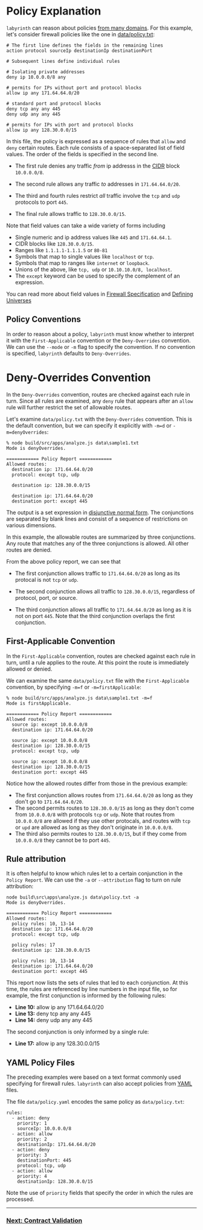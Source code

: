 # Policy Explanation

`labyrinth` can reason about policies [from many domains](./defining_universes.md).
For this example, let's consider firewall policies 
like the one in [data/policy.txt](../data/policy.txt):

[//]: # (file data/policy.txt)
~~~
# The first line defines the fields in the remaining lines
action protocol sourceIp destinationIp destinationPort

# Subsequent lines define individual rules

# Isolating private addresses
deny ip 10.0.0.0/8 any

# permits for IPs without port and protocol blocks
allow ip any 171.64.64.0/20

# standard port and protocol blocks
deny tcp any any 445
deny udp any any 445

# permits for IPs with port and protocol blocks
allow ip any 128.30.0.0/15

~~~

In this file, the policy is expressed as a sequence of rules that `allow` and `deny` certain routes. Each rule consists of a space-separated list of field values. The order of the fields is specified in the second line.

* The first rule denies any traffic _from_ ip addresss in the [CIDR](https://en.wikipedia.org/wiki/Classless_Inter-Domain_Routing) block `10.0.0.0/8`.

* The second rule allows any traffic _to_ addresses in `171.64.64.0/20`.

* The third and fourth rules restrict _all_ traffic involve the `tcp` and `udp` protocols to port `445`.

* The final rule allows traffic to `128.30.0.0/15`.

Note that field values can take a wide variety of forms including
* Single numeric and ip address values like `445` and `171.64.64.1`.
* CIDR blocks like `128.30.0.0/15`.
* Ranges like `1.1.1.1-1.1.1.5` or `80-81`
* Symbols that map to single values like `localhost` or `tcp`.
* Symbols that map to ranges like `internet` or `loopback`.
* Unions of the above, like `tcp, udp` or `10.10.10.0/8, localhost`.
* The `except` keyword can be used to specify the complement of an expression.

You can read more about field values in [Firewall Specification]((../src/spec/../../../../build/src/specs/firewall.js)) and [Defining Universes](./defining_universes.md)

## Policy Conventions

In order to reason about a policy, `labyrinth` must know whether to interpret it with the `First-Applicable` convention or the `Deny-Overrides` convention. We can use the `--mode` or `-m` flag to specify
the convention. If no convention is specified, `labyrinth` defaults to `Deny-Overrides`.

# Deny-Overrides Convention

In the `Deny-Overrides` convention, routes are checked against each rule in turn. Since all rules are examined, any `deny` rule that appears after an `allow` rule will further restrict the set of allowable routes. 

Let's examine `data/policy.txt` with the `Deny-Overrides` convention.
This is the default convention, but we can specify it explicitly with
`-m=d` or `-m=denyOverrides`:

[//]: # (spawn node build\src\apps\analyze.js data\policy.txt -m=d)
~~~
% node build/src/apps/analyze.js data\sample1.txt
Mode is denyOverrides.

============ Policy Report ============
Allowed routes:
  destination ip: 171.64.64.0/20
  protocol: except tcp, udp

  destination ip: 128.30.0.0/15

  destination ip: 171.64.64.0/20
  destination port: except 445
~~~

The output is a set expression in [disjunctive normal form](https://en.wikipedia.org/wiki/Disjunctive_normal_form). The conjunctions are separated by blank lines and consist of a sequence of restrictions on various dimensions.

In this example, the allowable routes are summarized by three conjunctions. Any route that matches any of the three conjunctions is allowed. All other routes are denied.

From the above policy report, we can see that
* The first conjunction allows traffic to `171.64.64.0/20` as long as its protocal is not `tcp` or `udp`.

* The second conjunction allows all traffic to `128.30.0.0/15`, regardless of protocol, port, or source.

* The third conjunction allows all traffic to `171.64.64.0/20` as long as it is not on port `445`. Note that the third conjunction overlaps the first conjunction.

## First-Applicable Convention

In the `First-Applicable` convention, routes are checked against each rule in turn, until a rule applies to the route. At this point the route is immediately allowed or denied.

We can examine the same `data/policy.txt` file with the `First-Applicable` convention, by specifying `-m=f` or `-m=firstApplicable`:

[//]: # (spawn node build\src\apps\analyze.js data\policy.txt -m=f)
~~~
% node build/src/apps/analyze.js data\sample1.txt -m=f
Mode is firstApplicable.

============ Policy Report ============
Allowed routes:
  source ip: except 10.0.0.0/8
  destination ip: 171.64.64.0/20

  source ip: except 10.0.0.0/8
  destination ip: 128.30.0.0/15
  protocol: except tcp, udp

  source ip: except 10.0.0.0/8
  destination ip: 128.30.0.0/15
  destination port: except 445
~~~

Notice how the allowed routes differ from those in the previous example:
* The first conjunction allows routes from `171.64.64.0/20` as long as they don't go to `171.64.64.0/20`.
* The second permits routes to `128.30.0.0/15` as long as they don't come from `10.0.0.0/8` with protocols `tcp` or `udp`. Note that routes from `10.0.0.0/8` are allowed if they use other protocals, and routes with `tcp` or `upd` are allowed as long as they don't originate in `10.0.0.0/8`.
* The third also permits routes to `128.30.0.0/15`, but if they come from `10.0.0.0/8` they cannot be to port `445`.

## Rule attribution

It is often helpful to know which rules let to a certain conjunction in the `Policy Report`. We can use the `-a` or `--attribution` flag to turn on rule attribution:

[//]: # (spawn node build\src\apps\analyze.js data\policy.txt -a)
~~~
node build\src\apps\analyze.js data\policy.txt -a
Mode is denyOverrides.

============ Policy Report ============
Allowed routes:
  policy rules: 10, 13-14
  destination ip: 171.64.64.0/20
  protocol: except tcp, udp

  policy rules: 17
  destination ip: 128.30.0.0/15

  policy rules: 10, 13-14
  destination ip: 171.64.64.0/20
  destination port: except 445
~~~

This report now lists the sets of rules that led to each conjunction. At this time, the rules are referenced by line numbers in the input file, so for example, the first conjunction is informed by the following rules:
* **Line 10:** allow ip any 171.64.64.0/20
* **Line 13:** deny tcp any any 445
* **Line 14:** deny udp any any 445

The second conjunction is only informed by a single rule:
* **Line 17:** allow ip any 128.30.0.0/15

## YAML Policy Files

The preceding examples were based on a text format commonly used specifying for firewall rules. `labyrinth` can also accept policies from [YAML](https://en.wikipedia.org/wiki/YAML) files.

The file `data/policy.yaml` encodes the same policy as `data/policy.txt`:

[//]: # (file data/policy.yaml)
~~~
rules:
  - action: deny
    priority: 1
    sourceIp: 10.0.0.0/8
  - action: allow
    priority: 2
    destinationIp: 171.64.64.0/20
  - action: deny
    priority: 3
    destinationPort: 445
    protocol: tcp, udp
  - action: allow
    priority: 4
    destinationIp: 128.30.0.0/15
~~~

Note the use of `priority` fields that specify  the order in which the rules are processed.

---
### [Next: Contract Validation](./contract_validation.md)

